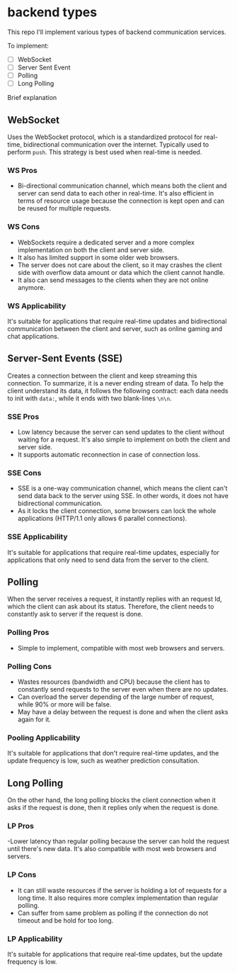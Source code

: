 # backend types

This repo I'll implement various types of backend communication services.

To implement:

- [ ] WebSocket
- [ ] Server Sent Event
- [ ] Polling
- [ ] Long Polling

Brief explanation

## WebSocket

Uses the WebSocket protocol, which is a standardized protocol for real-time, bidirectional communication over the internet. Typically used to perform `push`. This strategy is best used when real-time is needed.

### WS Pros

- Bi-directional communication channel, which means both the client and server can send data to each other in real-time. It's also efficient in terms of resource usage because the connection is kept open and can be reused for multiple requests.

### WS Cons

- WebSockets require a dedicated server and a more complex implementation on both the client and server side.
- It also has limited support in some older web browsers.
- The server does not care about the client, so it may crashes the client side with overflow data amount or data which the client cannot handle.
- It also can send messages to the clients when they are not online anymore.

### WS Applicability

It's suitable for applications that require real-time updates and bidirectional communication between the client and server, such as online gaming and chat applications.

## Server-Sent Events (SSE)

Creates a connection between the client and keep streaming this connection. To summarize, it is a never ending stream of data. To help the client understand its data, it follows the following contract: each data needs to init with `data:`, while it ends with two blank-lines `\n\n`.

### SSE Pros

- Low latency because the server can send updates to the client without waiting for a request. It's also simple to implement on both the client and server side.
- It supports automatic reconnection in case of connection loss.

### SSE Cons

- SSE is a one-way communication channel, which means the client can't send data back to the server using SSE. In other words, it does not have bidirectional communication.
- As it locks the client connection, some browsers can lock the whole applications (HTTP/1.1 only allows 6 parallel connections).

### SSE Applicability

It's suitable for applications that require real-time updates, especially for applications that only need to send data from the server to the client.

## Polling

When the server receives a request, it instantly replies with an request Id, which the client can ask about its status. Therefore, the client needs to constantly ask to server if the request is done.

### Polling Pros

- Simple to implement, compatible with most web browsers and servers.

### Polling Cons

- Wastes resources (bandwidth and CPU) because the client has to constantly send requests to the server even when there are no updates.
- Can overload the server depending of the large number of request, while 90% or more will be false.
- May have a delay between the request is done and when the client asks again for it.

### Pooling Applicability

It's suitable for applications that don't require real-time updates, and the update frequency is low, such as weather prediction consultation.

## Long Polling

On the other hand, the long polling blocks the client connection when it asks if the request is done, then it replies only when the request is done.

### LP Pros

-Lower latency than regular polling because the server can hold the request until there's new data. It's also compatible with most web browsers and servers.

### LP Cons

- It can still waste resources if the server is holding a lot of requests for a long time. It also requires more complex implementation than regular polling.
- Can suffer from same problem as polling if the connection do not timeout and be hold for too long.

### LP Applicability

It's suitable for applications that require real-time updates, but the update frequency is low.
